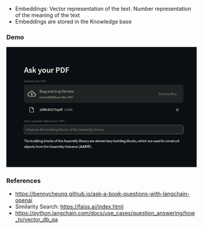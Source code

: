 - Embeddings: Vector representation of the text. Number representation of the meaning of the text
- Embeddings are stored in the Knowledge base

### Demo
![demo](images/demo.png)


### References
- https://bennycheung.github.io/ask-a-book-questions-with-langchain-openai
- Similarity Search: https://faiss.ai/index.html
- https://python.langchain.com/docs/use_cases/question_answering/how_to/vector_db_qa